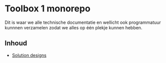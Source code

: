 # Toolbox 1 monorepo

Dit is waar we alle technische documentatie en wellicht ook programmatuur kunnnen verzamelen zodat we alles op één plekje kunnen hebben.

## Inhoud

- [Solution designs](./solutions/README.md)
